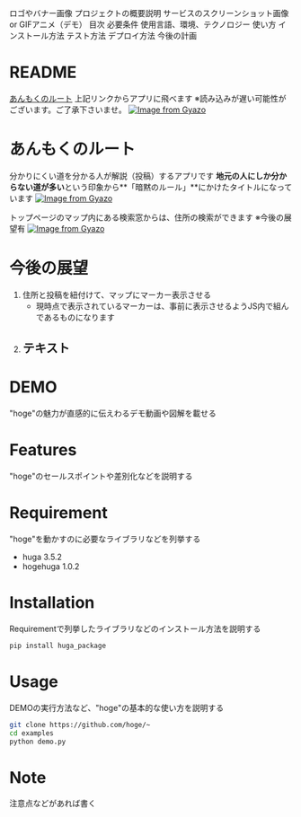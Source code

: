 ロゴやバナー画像
プロジェクトの概要説明
サービスのスクリーンショット画像 or GIFアニメ（デモ）
目次
必要条件
使用言語、環境、テクノロジー
使い方
インストール方法
テスト方法
デプロイ方法
今後の計画

# README
[あんもくのルート](https://implicit-route.herokuapp.com/)
上記リンクからアプリに飛べます
※読み込みが遅い可能性がございます。ご了承下さいませ。
[![Image from Gyazo](https://i.gyazo.com/9433436aca4eeac04d3857f60b4d8bf3.png)](https://gyazo.com/9433436aca4eeac04d3857f60b4d8bf3)

# あんもくのルート
分かりにくい道を分かる人が解説（投稿）するアプリです
**地元の人にしか分からない道が多い**という印象から**「暗黙のルール」**にかけたタイトルになっています
[![Image from Gyazo](https://i.gyazo.com/9493f066690f803f6f243aaf20aae528.gif)](https://gyazo.com/9493f066690f803f6f243aaf20aae528)

トップページのマップ内にある検索窓からは、住所の検索ができます
※今後の展望有
[![Image from Gyazo](https://i.gyazo.com/3ff00f8abe708634ee13e730ee9cf1f8.gif)](https://gyazo.com/3ff00f8abe708634ee13e730ee9cf1f8)


# 今後の展望
1. 住所と投稿を紐付けて、マップにマーカー表示させる
   - 現時点で表示されているマーカーは、事前に表示させるようJS内で組んであるものになります
2. テキスト
   - 






# DEMO
 
"hoge"の魅力が直感的に伝えわるデモ動画や図解を載せる
 
# Features
 
"hoge"のセールスポイントや差別化などを説明する
 
# Requirement
 
"hoge"を動かすのに必要なライブラリなどを列挙する
 
* huga 3.5.2
* hogehuga 1.0.2
 
# Installation
 
Requirementで列挙したライブラリなどのインストール方法を説明する
 
```bash
pip install huga_package
```
 
# Usage
 
DEMOの実行方法など、"hoge"の基本的な使い方を説明する
 
```bash
git clone https://github.com/hoge/~
cd examples
python demo.py
```
 
# Note
 
注意点などがあれば書く
 
